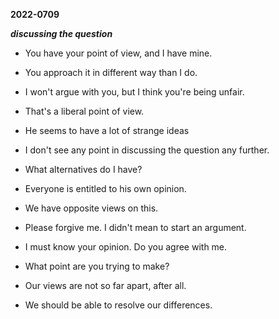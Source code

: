 
**2022-0709**

***discussing the question***
- You have your point of view, and I have mine.

- You approach it in different way than I do.

- I won't argue with you, but I think you're being unfair.
- That's a liberal point of view.
- He seems to have a lot of strange ideas
- I don't see any point in discussing the question any further.
- What alternatives do I have?
- Everyone is entitled to his own opinion.
- We have opposite views on this.
- Please forgive me. I didn't mean to start an argument.
- I must know your opinion. Do you agree with me.
- What point are you trying to make?
- Our views are not so far apart, after all.
- We should be able to resolve our differences.